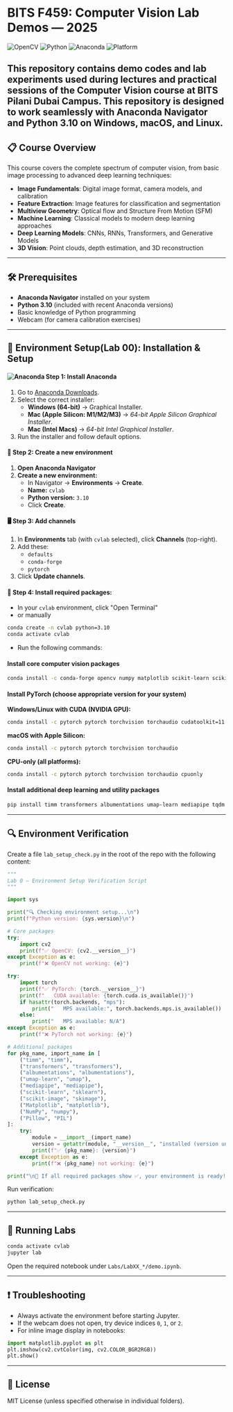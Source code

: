 # BITS F459: Computer Vision Lab Demos — 2025

![OpenCV](https://img.shields.io/badge/OpenCV-5.0%2B-green.svg)
![Python](https://img.shields.io/badge/Python-3.10%2B-blue.svg)
![Anaconda](https://img.shields.io/badge/Anaconda-Compatible-orange.svg)
![Platform](https://img.shields.io/badge/Platform-Windows%20%7C%20macOS%20%7C%20Linux-lightgrey.svg)

This repository contains **demo codes and lab experiments** used during lectures and practical sessions of the Computer Vision course at BITS Pilani Dubai Campus. This repository is designed to work seamlessly with Anaconda Navigator and Python 3.10 on Windows, macOS, and Linux.
---
## 📋 Course Overview

This course covers the complete spectrum of computer vision, from basic image processing to advanced deep learning techniques:

- **Image Fundamentals**: Digital image format, camera models, and calibration
- **Feature Extraction**: Image features for classification and segmentation
- **Multiview Geometry**: Optical flow and Structure From Motion (SFM)
- **Machine Learning**: Classical models to modern deep learning approaches
- **Deep Learning Models**: CNNs, RNNs, Transformers, and Generative Models
- **3D Vision**: Point clouds, depth estimation, and 3D reconstruction
---
## 🛠️ Prerequisites

- **Anaconda Navigator** installed on your system
- **Python 3.10** (included with recent Anaconda versions)
- Basic knowledge of Python programming
- Webcam (for camera calibration exercises)
---
## 🚀 Environment Setup(Lab 00): Installation & Setup
#### ![Anaconda](https://avatars.githubusercontent.com/u/6764390?s=200&v=4) Step 1: Install Anaconda
1. Go to [Anaconda Downloads](https://www.anaconda.com/download).  
2. Select the correct installer:  
   - **Windows (64-bit)** → Graphical Installer.  
   - **Mac (Apple Silicon: M1/M2/M3)** → *64-bit Apple Silicon Graphical Installer*.  
   - **Mac (Intel Macs)** → *64-bit Intel Graphical Installer*.  
3. Run the installer and follow default options.  

#### 🐍 Step 2: Create a new environment
1. **Open Anaconda Navigator**
2. **Create a new environment:**
   - In Navigator → **Environments** → **Create**.
   - **Name:** `cvlab`
   - **Python version:** `3.10`
   - Click **Create**. 

#### 🖥️ Step 3: Add channels
1. In **Environments** tab (with `cvlab` selected), click **Channels** (top-right).  
2. Add these:  
   - `defaults`  
   - `conda-forge`  
   - `pytorch`  
3. Click **Update channels**.  

#### 🎯 Step 4: Install required packages:
   - In your `cvlab` environment, click "Open Terminal"
   - or manually
```bash
conda create -n cvlab python=3.10
conda activate cvlab
```
   - Run the following commands:
#### Install core computer vision packages

```bash
conda install -c conda-forge opencv numpy matplotlib scikit-learn scikit-image pillow
```

#### Install PyTorch (choose appropriate version for your system)

**Windows/Linux with CUDA (NVIDIA GPU):**

```bash
conda install -c pytorch pytorch torchvision torchaudio cudatoolkit=11.7
```

**macOS with Apple Silicon:**

```bash
conda install -c pytorch pytorch torchvision torchaudio
```

**CPU-only (all platforms):**

```bash
conda install -c pytorch pytorch torchvision torchaudio cpuonly
```

#### Install additional deep learning and utility packages

```bash
pip install timm transformers albumentations umap-learn mediapipe tqdm jupyterlab
```

---

## 🔍 Environment Verification

Create a file `lab_setup_check.py` in the root of the repo with the following content:

```python
"""
Lab 0 — Environment Setup Verification Script
"""

import sys

print("🔍 Checking environment setup...\n")
print(f"Python version: {sys.version}\n")

# Core packages
try:
    import cv2
    print(f"✅ OpenCV: {cv2.__version__}")
except Exception as e:
    print(f"❌ OpenCV not working: {e}")

try:
    import torch
    print(f"✅ PyTorch: {torch.__version__}")
    print(f"   CUDA available: {torch.cuda.is_available()}")
    if hasattr(torch.backends, "mps"):
        print("   MPS available:", torch.backends.mps.is_available())
    else:
        print("   MPS available: N/A")
except Exception as e:
    print(f"❌ PyTorch not working: {e}")

# Additional packages
for pkg_name, import_name in [
    ("timm", "timm"),
    ("transformers", "transformers"),
    ("albumentations", "albumentations"),
    ("umap-learn", "umap"),
    ("mediapipe", "mediapipe"),
    ("scikit-learn", "sklearn"),
    ("scikit-image", "skimage"),
    ("Matplotlib", "matplotlib"),
    ("NumPy", "numpy"),
    ("Pillow", "PIL")
]:
    try:
        module = __import__(import_name)
        version = getattr(module, "__version__", "installed (version unknown)")
        print(f"✅ {pkg_name}: {version}")
    except Exception as e:
        print(f"❌ {pkg_name} not working: {e}")

print("\n🎯 If all required packages show ✅, your environment is ready!")
```

Run verification:

```bash
python lab_setup_check.py
```
---

## 🚀 Running Labs

```bash
conda activate cvlab
jupyter lab
```

Open the required notebook under `Labs/LabXX_*/demo.ipynb`.

---

## ❗ Troubleshooting

* Always activate the environment before starting Jupyter.
* If the webcam does not open, try device indices `0`, `1`, or `2`.
* For inline image display in notebooks:

```python
import matplotlib.pyplot as plt
plt.imshow(cv2.cvtColor(img, cv2.COLOR_BGR2RGB))
plt.show()
```

---

## 📜 License

MIT License (unless specified otherwise in individual folders).





